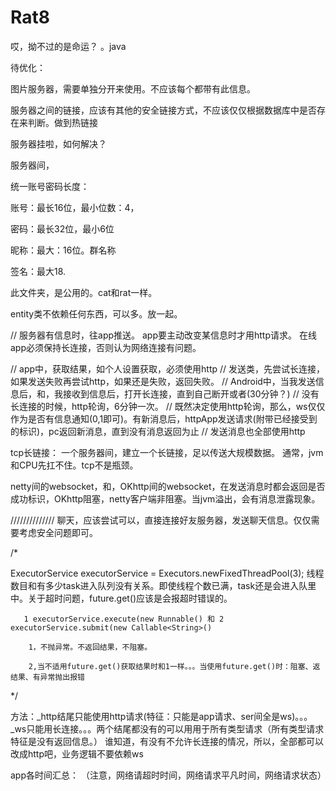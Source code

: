 # Rat8
哎，拗不过的是命运？ 。java





待优化：

图片服务器，需要单独分开来使用。不应该每个都带有此信息。


服务器之间的链接，应该有其他的安全链接方式，不应该仅仅根据数据库中是否存在来判断。做到热链接


服务器挂啦，如何解决？


服务器间，



统一账号密码长度：

账号：最长16位，最小位数：4，

密码：最长32位，最小6位

昵称：最大：16位。群名称

签名：最大18.


此文件夹，是公用的。cat和rat一样。


entity类不依赖任何东西，可以多。放一起。


// 服务器有信息时，往app推送。   app要主动改变某信息时才用http请求。     在线app必须保持长连接，否则认为网络连接有问题。

// app中，获取结果，如个人设置获取，必须使用http
// 发送类，先尝试长连接，如果发送失败再尝试http，如果还是失败，返回失败。
// Android中，当我发送信息后，和，我接收到信息后，打开长连接，直到自己断开或者(30分钟？)
// 没有长连接的时候，http轮询，6分钟一次。
// 既然决定使用http轮询，那么，ws仅仅作为是否有信息通知(0,1即可)。有新消息后，httpApp发送请求(附带已经接受到的标识)，pc返回新消息，直到没有消息返回为止
// 发送消息也全部使用http


tcp长链接：
一个服务器间，建立一个长链接，足以传送大规模数据。   通常，jvm和CPU先扛不住。tcp不是瓶颈。

netty间的websocket，和，OKhttp间的websocket，在发送消息时都会返回是否成功标识，OKhttp阻塞，netty客户端非阻塞。当jvm溢出，会有消息泄露现象。


//////////////    聊天，应该尝试可以，直接连接好友服务器，发送聊天信息。仅仅需要考虑安全问题即可。

/*

ExecutorService executorService = Executors.newFixedThreadPool(3);
线程数目和有多少task进入队列没有关系。即使线程个数已满，task还是会进入队里中。关于超时问题，future.get()应该是会报超时错误的。

       1 executorService.execute(new Runnable() 和 2 executorService.submit(new Callable<String>()

        1，不抛异常。不返回结果，不阻塞。

        2,当不适用future.get()获取结果时和1一样。。。当使用future.get()时：阻塞、返结果、有异常抛出报错

*/



方法：_http结尾只能使用http请求(特征：只能是app请求、ser间全是ws)。。。
_ws只能用长连接。。。两个结尾都没有的可以用用于所有类型请求（所有类型请求特征是没有返回信息。）
谁知道，有没有不允许长连接的情况，所以，全部都可以改成http吧，业务逻辑不要依赖ws





app各时间汇总： （注意，网络请超时时间，网络请求平凡时间，网络请求状态）




